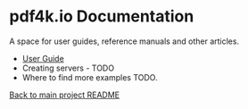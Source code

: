 # pdf4k.io Documentation

A space for user guides, reference manuals and other articles.

- [User Guide](./user-guide/README.md)
- Creating servers - TODO 
- Where to find more examples TODO.

[Back to main project README](../README.md)